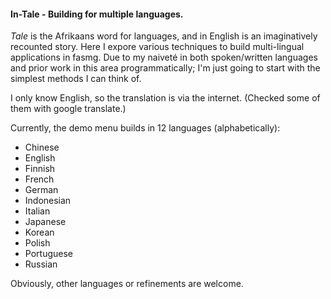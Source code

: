 
#### In-Tale - Building for multiple languages.

*Tale* is the Afrikaans word for languages, and in English is an imaginatively recounted story. Here I expore various techniques to build multi-lingual applications in fasmg. Due to my naiveté in both spoken/written languages and prior work in this area programmatically; I'm just going to start with the simplest methods I can think of.

I only know English, so the translation is via the internet.
(Checked some of them with google translate.)

Currently, the demo menu builds in 12 languages (alphabetically):

- Chinese
- English
- Finnish
- French
- German
- Indonesian
- Italian
- Japanese
- Korean
- Polish
- Portuguese
- Russian

Obviously, other languages or refinements are welcome.
